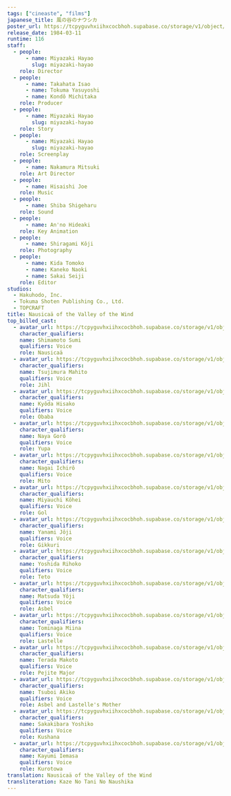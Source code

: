 ```yaml
---
tags: ["cineaste", "films"]
japanese_title: 風の谷のナウシカ
poster_url: https://tcpyguvhxiihxcocbhoh.supabase.co/storage/v1/object/public/godzilla-cineaste-public/content/films/nausicaa-of-the-valley-of-the-wind-1984/posters/nausicaa-of-the-valley-of-the-wind-1984.jpg
release_date: 1984-03-11
runtime: 116
staff:
  - people:
      - name: Miyazaki Hayao
        slug: miyazaki-hayao
    role: Director
  - people:
      - name: Takahata Isao
      - name: Tokuma Yasuyoshi
      - name: Kondô Michitaka
    role: Producer
  - people:
      - name: Miyazaki Hayao
        slug: miyazaki-hayao
    role: Story
  - people:
      - name: Miyazaki Hayao
        slug: miyazaki-hayao
    role: Screenplay
  - people:
      - name: Nakamura Mitsuki
    role: Art Director
  - people:
      - name: Hisaishi Joe
    role: Music
  - people:
      - name: Shiba Shigeharu
    role: Sound
  - people:
      - name: An'no Hideaki
    role: Key Animation
  - people:
      - name: Shiragami Kôji
    role: Photography
  - people:
      - name: Kida Tomoko
      - name: Kaneko Naoki
      - name: Sakai Seiji
    role: Editor
studios:
  - Hakuhodo, Inc.
  - Tokuma Shoten Publishing Co., Ltd.
  - TOPCRAFT
title: Nausicaä of the Valley of the Wind
top_billed_cast:
  - avatar_url: https://tcpyguvhxiihxcocbhoh.supabase.co/storage/v1/object/public/godzilla-cineaste-public/content/films/nausicaa-of-the-valley-of-the-wind-1984/cast-avatars/sumi-shimamoto-0.jpg
    character_qualifiers:
    name: Shimamoto Sumi
    qualifiers: Voice
    role: Nausicaä
  - avatar_url: https://tcpyguvhxiihxcocbhoh.supabase.co/storage/v1/object/public/godzilla-cineaste-public/content/films/nausicaa-of-the-valley-of-the-wind-1984/cast-avatars/mahito-tsujimura-0.jpg
    character_qualifiers:
    name: Tsujimura Mahito
    qualifiers: Voice
    role: Jihl
  - avatar_url: https://tcpyguvhxiihxcocbhoh.supabase.co/storage/v1/object/public/godzilla-cineaste-public/content/films/nausicaa-of-the-valley-of-the-wind-1984/cast-avatars/hisako-kyoda-0.jpg
    character_qualifiers:
    name: Kyôda Hisako
    qualifiers: Voice
    role: Obaba
  - avatar_url: https://tcpyguvhxiihxcocbhoh.supabase.co/storage/v1/object/public/godzilla-cineaste-public/content/films/nausicaa-of-the-valley-of-the-wind-1984/cast-avatars/goro-naya-0.jpg
    character_qualifiers:
    name: Naya Gorô
    qualifiers: Voice
    role: Yupa
  - avatar_url: https://tcpyguvhxiihxcocbhoh.supabase.co/storage/v1/object/public/godzilla-cineaste-public/content/films/nausicaa-of-the-valley-of-the-wind-1984/cast-avatars/ichiro-nagai-0.jpg
    character_qualifiers:
    name: Nagai Ichirô
    qualifiers: Voice
    role: Mito
  - avatar_url: https://tcpyguvhxiihxcocbhoh.supabase.co/storage/v1/object/public/godzilla-cineaste-public/content/films/nausicaa-of-the-valley-of-the-wind-1984/cast-avatars/kohei-miyuchi-0.jpg
    character_qualifiers:
    name: Miyauchi Kôhei
    qualifiers: Voice
    role: Gol
  - avatar_url: https://tcpyguvhxiihxcocbhoh.supabase.co/storage/v1/object/public/godzilla-cineaste-public/content/films/nausicaa-of-the-valley-of-the-wind-1984/cast-avatars/joji-yanami-0.jpg
    character_qualifiers:
    name: Yanami Jôji
    qualifiers: Voice
    role: Gikkuri
  - avatar_url: https://tcpyguvhxiihxcocbhoh.supabase.co/storage/v1/object/public/godzilla-cineaste-public/content/films/nausicaa-of-the-valley-of-the-wind-1984/cast-avatars/rihoko-yoshida-0.jpg
    character_qualifiers:
    name: Yoshida Rihoko
    qualifiers: Voice
    role: Teto
  - avatar_url: https://tcpyguvhxiihxcocbhoh.supabase.co/storage/v1/object/public/godzilla-cineaste-public/content/films/nausicaa-of-the-valley-of-the-wind-1984/cast-avatars/yoji-matsuda-0.jpg
    character_qualifiers:
    name: Matsuda Yôji
    qualifiers: Voice
    role: Asbel
  - avatar_url: https://tcpyguvhxiihxcocbhoh.supabase.co/storage/v1/object/public/godzilla-cineaste-public/content/films/nausicaa-of-the-valley-of-the-wind-1984/cast-avatars/miina-tominaga-0.jpg
    character_qualifiers:
    name: Tominaga Miina
    qualifiers: Voice
    role: Lastelle
  - avatar_url: https://tcpyguvhxiihxcocbhoh.supabase.co/storage/v1/object/public/godzilla-cineaste-public/content/films/nausicaa-of-the-valley-of-the-wind-1984/cast-avatars/makoto-terada-0.jpg
    character_qualifiers:
    name: Terada Makoto
    qualifiers: Voice
    role: Pejite Major
  - avatar_url: https://tcpyguvhxiihxcocbhoh.supabase.co/storage/v1/object/public/godzilla-cineaste-public/content/films/nausicaa-of-the-valley-of-the-wind-1984/cast-avatars/akiko-tsuboi-0.jpg
    character_qualifiers:
    name: Tsuboi Akiko
    qualifiers: Voice
    role: Asbel and Lastelle's Mother
  - avatar_url: https://tcpyguvhxiihxcocbhoh.supabase.co/storage/v1/object/public/godzilla-cineaste-public/content/films/nausicaa-of-the-valley-of-the-wind-1984/cast-avatars/yoshiko-sakakibara-0.jpg
    character_qualifiers:
    name: Sakakibara Yoshiko
    qualifiers: Voice
    role: Kushana
  - avatar_url: https://tcpyguvhxiihxcocbhoh.supabase.co/storage/v1/object/public/godzilla-cineaste-public/content/films/nausicaa-of-the-valley-of-the-wind-1984/cast-avatars/iemasa-kayumi-0.jpg
    character_qualifiers:
    name: Kayumi Iemasa
    qualifiers: Voice
    role: Kurotowa
translation: Nausicaä of the Valley of the Wind
transliteration: Kaze No Tani No Naushika
---
```

